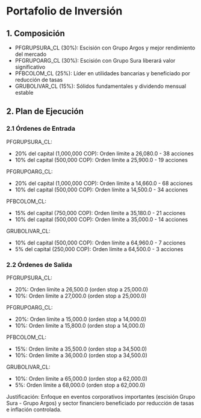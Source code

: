 # Portafolio de Inversión

## 1. Composición

- PFGRUPSURA_CL (30%): Escisión con Grupo Argos y mejor rendimiento del mercado
- PFGRUPOARG_CL (30%): Escisión con Grupo Sura liberará valor significativo
- PFBCOLOM_CL (25%): Líder en utilidades bancarias y beneficiado por reducción de tasas
- GRUBOLIVAR_CL (15%): Sólidos fundamentales y dividendo mensual estable

## 2. Plan de Ejecución

### 2.1 Órdenes de Entrada

PFGRUPSURA_CL:
- 20% del capital (1,000,000 COP): Orden límite a 26,080.0 - 38 acciones
- 10% del capital (500,000 COP): Orden límite a 25,900.0 - 19 acciones

PFGRUPOARG_CL:
- 20% del capital (1,000,000 COP): Orden límite a 14,660.0 - 68 acciones
- 10% del capital (500,000 COP): Orden límite a 14,500.0 - 34 acciones

PFBCOLOM_CL:
- 15% del capital (750,000 COP): Orden límite a 35,180.0 - 21 acciones
- 10% del capital (500,000 COP): Orden límite a 35,000.0 - 14 acciones

GRUBOLIVAR_CL:
- 10% del capital (500,000 COP): Orden límite a 64,960.0 - 7 acciones
- 5% del capital (250,000 COP): Orden límite a 64,500.0 - 3 acciones

### 2.2 Órdenes de Salida

PFGRUPSURA_CL:
- 20%: Orden límite a 26,500.0 (orden stop a 25,000.0)
- 10%: Orden límite a 27,000.0 (orden stop a 25,000.0)

PFGRUPOARG_CL:
- 20%: Orden límite a 15,000.0 (orden stop a 14,000.0)
- 10%: Orden límite a 15,800.0 (orden stop a 14,000.0)

PFBCOLOM_CL:
- 15%: Orden límite a 35,500.0 (orden stop a 34,500.0)
- 10%: Orden límite a 36,000.0 (orden stop a 34,500.0)

GRUBOLIVAR_CL:
- 10%: Orden límite a 65,000.0 (orden stop a 62,000.0)
- 5%: Orden límite a 68,000.0 (orden stop a 62,000.0)

Justificación: Enfoque en eventos corporativos importantes (escisión Grupo Sura - Grupo Argos) y sector financiero beneficiado por reducción de tasas e inflación controlada.
